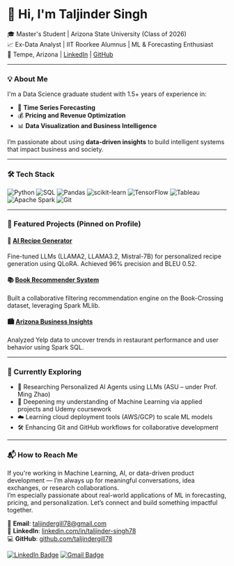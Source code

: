 # 👋 Hi, I'm Taljinder Singh

🎓 Master's Student | Arizona State University (Class of 2026)  
📈 Ex-Data Analyst | IIT Roorkee Alumnus | ML & Forecasting Enthusiast  
📍 Tempe, Arizona | [LinkedIn](https://www.linkedin.com/in/taljinder-singh78/) | [GitHub](https://github.com/taljindergill78)

---

### 💡 About Me
I'm a Data Science graduate student with 1.5+ years of experience in:
- 🔮 **Time Series Forecasting**
- 💰 **Pricing and Revenue Optimization**
- 📊 **Data Visualization and Business Intelligence**

I’m passionate about using **data-driven insights** to build intelligent systems that impact business and society.

---

### 🛠 Tech Stack

![Python](https://img.shields.io/badge/-Python-3776AB?style=flat&logo=python&logoColor=white)
![SQL](https://img.shields.io/badge/-SQL-4479A1?style=flat&logo=postgresql&logoColor=white)
![Pandas](https://img.shields.io/badge/-Pandas-150458?style=flat&logo=pandas)
![scikit-learn](https://img.shields.io/badge/-Scikit--learn-F7931E?style=flat&logo=scikit-learn)
![TensorFlow](https://img.shields.io/badge/-TensorFlow-FF6F00?style=flat&logo=tensorflow&logoColor=white)
![Tableau](https://img.shields.io/badge/-Tableau-E97627?style=flat&logo=tableau)
![Apache Spark](https://img.shields.io/badge/-Apache%20Spark-E25A1C?style=flat&logo=apachespark&logoColor=white)
![Git](https://img.shields.io/badge/-Git-F05032?style=flat&logo=git&logoColor=white)

---

### 🚀 Featured Projects (Pinned on Profile)

#### 🔬 [AI Recipe Generator](https://github.com/taljindergill78/AI-Indian-Recipe-Generator)
Fine-tuned LLMs (LLAMA2, LLAMA3.2, Mistral-7B) for personalized recipe generation using QLoRA. Achieved 96% precision and BLEU 0.52.

#### 📚 [Book Recommender System](https://github.com/taljindergill78/Book-Recommender-System)
Built a collaborative filtering recommendation engine on the Book-Crossing dataset, leveraging Spark MLlib.

#### 🏙 [Arizona Business Insights](https://github.com/taljindergill78/yelp-arizona-analysis)
Analyzed Yelp data to uncover trends in restaurant performance and user behavior using Spark SQL.

---

### 🎯 Currently Exploring

- 🧠 Researching Personalized AI Agents using LLMs (ASU – under Prof. Ming Zhao)
- 🧮 Deepening my understanding of Machine Learning via applied projects and Udemy coursework
- ☁️ Learning cloud deployment tools (AWS/GCP) to scale ML models
- 🛠️ Enhancing Git and GitHub workflows for collaborative development

---

### 📬 How to Reach Me

If you're working in Machine Learning, AI, or data-driven product development — I’m always up for meaningful conversations, idea exchanges, or research collaborations.  
I’m especially passionate about real-world applications of ML in forecasting, pricing, and personalization. Let’s connect and build something impactful together.

📧 **Email**: [taljindergill78@gmail.com](mailto:taljindergill78@gmail.com)  
🔗 **LinkedIn**: [linkedin.com/in/taljinder-singh78](https://www.linkedin.com/in/taljinder-singh78/)  
💻 **GitHub**: [github.com/taljindergill78](https://github.com/taljindergill78)

[![LinkedIn Badge](https://img.shields.io/badge/-Taljinder%20Singh-blue?style=flat&logo=Linkedin&logoColor=white&link=https://www.linkedin.com/in/taljinder-singh78/)](https://www.linkedin.com/in/taljinder-singh78/)
[![Gmail Badge](https://img.shields.io/badge/-taljindergill78@gmail.com-c14438?style=flat&logo=Gmail&logoColor=white&link=mailto:taljindergill78@gmail.com)](mailto:taljindergill78@gmail.com)
